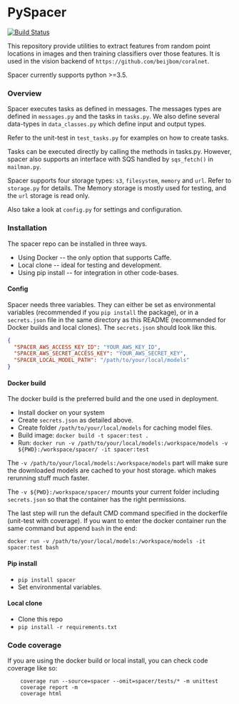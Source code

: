 # PySpacer

[![Build Status](https://travis-ci.org/beijbom/pyspacer.svg?branch=master)](https://travis-ci.org/beijbom/pyspacer)

This repository provide utilities to extract features from random point 
locations in images and then training classifiers over those features.
It is used in the vision backend of `https://github.com/beijbom/coralnet`.

Spacer currently supports python >=3.5.

### Overview
Spacer executes tasks as defined in messages. The messages types are defined
in `messages.py` and the tasks in `tasks.py`. We also define several data-types
in `data_classes.py` which define input and output types. 

Refer to the unit-test in `test_tasks.py` for examples on how to create tasks.

Tasks can be executed directly by calling the methods in tasks.py. 
However, spacer also supports an interface with SQS 
handled by `sqs_fetch()` in `mailman.py`. 

Spacer supports four storage types: `s3`, `filesystem`, `memory` and `url`.
 Refer to `storage.py` for details. The Memory storage is mostly used for 
 testing, and the `url` storage is read only.

Also take a look at `config.py` for settings and configuration. 

### Installation

The spacer repo can be installed in three ways.
* Using Docker -- the only option that supports Caffe.
* Local clone -- ideal for testing and development.
* Using pip install -- for integration in other code-bases.

#### Config
Spacer needs three variables. They can either be set
as environmental variables (recommended if you `pip install` the package), 
or in a `secrets.json` file in the same directory as this README 
(recommended for Docker builds and local clones). 
The `secrets.json` should look like this.
```json
{
  "SPACER_AWS_ACCESS_KEY_ID": "YOUR_AWS_KEY_ID",
  "SPACER_AWS_SECRET_ACCESS_KEY": "YOUR_AWS_SECRET_KEY",
  "SPACER_LOCAL_MODEL_PATH": "/path/to/your/local/models"
}
``` 

#### Docker build
The docker build is the preferred build and the one used in deployment.
* Install docker on your system
* Create `secrets.json` as detailed above.
* Create folder `/path/to/your/local/models` for caching model files.
* Build image: `docker build -t spacer:test .`
* Run: `docker run -v /path/to/your/local/models:/workspace/models -v ${PWD}:/workspace/spacer/ -it spacer:test`

The `-v /path/to/your/local/models:/workspace/models` part will make sure 
the downloaded models are cached to your host storage. 
which makes rerunning stuff much faster.

The `-v ${PWD}:/workspace/spacer/` mounts your current folder including 
`secrets.json` so that the container has the right permissions.

The last step will run the default CMD command specified in the dockerfile 
(unit-test with coverage). If you want to enter the docker container 
run the same command but append `bash` in the end: 

```
docker run -v /path/to/your/local/models:/workspace/models -it spacer:test bash
```

#### Pip install
* `pip install spacer`
* Set environmental variables.

#### Local clone
* Clone this repo
* `pip install -r requirements.txt`

### Code coverage
If you are using the docker build or local install, 
you can check code coverage like so:
```
    coverage run --source=spacer --omit=spacer/tests/* -m unittest    
    coverage report -m
    coverage html
```
